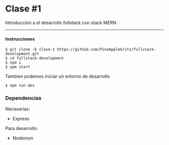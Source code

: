 # Clase #1
Introduccion a el desarrollo fullstack con stack MERN.
____
#### Instrucciones
```
$ git clone -b clase-1 https://github.com/PineAppleGrits/fullstack-development.git 
$ cd fullstack-development
$ npm i
$ npm start
```
Tambien podemos iniciar un entorno de desarrollo
```
$ npm run dev
```
### Dependencias
Necesarias:
  * Express

Para desarrollo:
  * Nodemon
